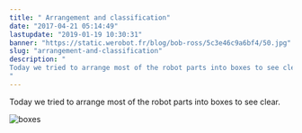```yaml
---
title: " Arrangement and classification"
date: "2017-04-21 05:14:49"
lastupdate: "2019-01-19 10:30:31"
banner: "https://static.werobot.fr/blog/bob-ross/5c3e46c9a6bf4/50.jpg"
slug: "arrangement-and-classification"
description: " 
Today we tried to arrange most of the robot parts into boxes to see clear.
"
---
```


Today we tried to arrange most of the robot parts into boxes to see clear.

![boxes](https://static.wixstatic.com/media/4d79d8_67710c4c4e3f4c458278367aa28f64fd~mv2_d_5312_2988_s_4_2.jpg/v1/fill/w_1019,h_573,al_c,q_90,usm_0.66_1.00_0.01/4d79d8_67710c4c4e3f4c458278367aa28f64fd~mv2_d_5312_2988_s_4_2.jpg)
    